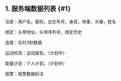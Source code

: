 ## 1\. 服务端数据列表 {#1}

注册：用户名，密码，出生年月，身高，体重，头像，姓名

绑定：头带地址，头带序列号，绑定历史

连接：实时3秒数据

运动检测：运动报告。（计划中）

能量计划：个人计划。（计划中）

报警：报警数据标注